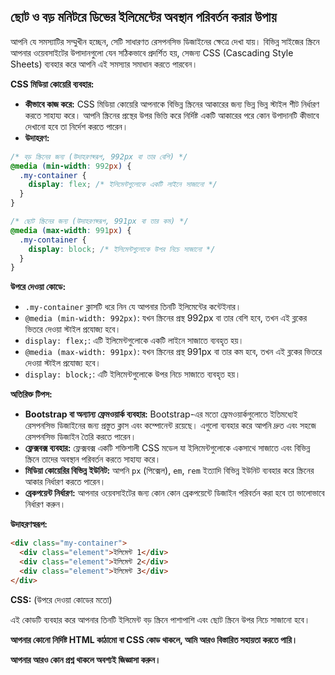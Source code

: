 ## ছোট ও বড় মনিটরে ডিভের ইলিমেন্টের অবস্থান পরিবর্তন করার উপায়

আপনি যে সমস্যাটির সম্মুখীন হচ্ছেন, সেটি সাধারণত রেসপনসিভ ডিজাইনের ক্ষেত্রে দেখা যায়। বিভিন্ন সাইজের স্ক্রিনে আপনার ওয়েবসাইটের উপাদানগুলো যেন সঠিকভাবে প্রদর্শিত হয়, সেজন্য CSS (Cascading Style Sheets) ব্যবহার করে আপনি এই সমস্যার সমাধান করতে পারবেন।

**CSS মিডিয়া কোয়েরি ব্যবহার:**

- **কীভাবে কাজ করে:** CSS মিডিয়া কোয়েরি আপনাকে বিভিন্ন স্ক্রিনের আকারের জন্য ভিন্ন ভিন্ন স্টাইল শীট নির্ধারণ করতে সাহায্য করে। আপনি স্ক্রিনের প্রস্থের উপর ভিত্তি করে নির্দিষ্ট একটি আকারের পরে কোন উপাদানটি কীভাবে দেখানো হবে তা নির্দেশ করতে পারেন।
- **উদাহরণ:**

```css
/* বড় স্ক্রিনের জন্য (উদাহরণস্বরূপ, 992px বা তার বেশি) */
@media (min-width: 992px) {
  .my-container {
    display: flex; /* ইলিমেন্টগুলোকে একটি লাইনে সাজানো */
  }
}

/* ছোট স্ক্রিনের জন্য (উদাহরণস্বরূপ, 991px বা তার কম) */
@media (max-width: 991px) {
  .my-container {
    display: block; /* ইলিমেন্টগুলোকে উপর নিচে সাজানো */
  }
}
```

**উপরে দেওয়া কোডে:**

- `.my-container` ক্লাসটি ধরে নিন যে আপনার তিনটি ইলিমেন্টের কন্টেইনার।
- `@media (min-width: 992px)`: যখন স্ক্রিনের প্রস্থ 992px বা তার বেশি হবে, তখন এই ব্লকের ভিতরে দেওয়া স্টাইল প্রযোজ্য হবে।
- `display: flex;`: এটি ইলিমেন্টগুলোকে একটি লাইনে সাজাতে ব্যবহৃত হয়।
- `@media (max-width: 991px)`: যখন স্ক্রিনের প্রস্থ 991px বা তার কম হবে, তখন এই ব্লকের ভিতরে দেওয়া স্টাইল প্রযোজ্য হবে।
- `display: block;`: এটি ইলিমেন্টগুলোকে উপর নিচে সাজাতে ব্যবহৃত হয়।

**অতিরিক্ত টিপস:**

- **Bootstrap বা অন্যান্য ফ্রেমওয়ার্ক ব্যবহার:** Bootstrap-এর মতো ফ্রেমওয়ার্কগুলোতে ইতিমধ্যেই রেসপনসিভ ডিজাইনের জন্য প্রস্তুত ক্লাস এবং কম্পোনেন্ট রয়েছে। এগুলো ব্যবহার করে আপনি দ্রুত এবং সহজে রেসপনসিভ ডিজাইন তৈরি করতে পারেন।
- **ফ্লেক্সবক্স ব্যবহার:** ফ্লেক্সবক্স একটি শক্তিশালী CSS মডেল যা ইলিমেন্টগুলোকে একসাথে সাজাতে এবং বিভিন্ন স্ক্রিনে তাদের অবস্থান পরিবর্তন করতে সাহায্য করে।
- **মিডিয়া কোয়েরির বিভিন্ন ইউনিট:** আপনি `px` (পিক্সেল), `em`, `rem` ইত্যাদি বিভিন্ন ইউনিট ব্যবহার করে স্ক্রিনের আকার নির্ধারণ করতে পারেন।
- **ব্রেকপয়েন্ট নির্ধারণ:** আপনার ওয়েবসাইটের জন্য কোন কোন ব্রেকপয়েন্টে ডিজাইন পরিবর্তন করা হবে তা ভালোভাবে নির্ধারণ করুন।

**উদাহরণস্বরূপ:**

```html
<div class="my-container">
  <div class="element">ইলিমেন্ট 1</div>
  <div class="element">ইলিমেন্ট 2</div>
  <div class="element">ইলিমেন্ট 3</div>
</div>
```

**CSS:** (উপরে দেওয়া কোডের মতো)

এই কোডটি ব্যবহার করে আপনার তিনটি ইলিমেন্ট বড় স্ক্রিনে পাশাপাশি এবং ছোট স্ক্রিনে উপর নিচে সাজানো হবে।

**আপনার কোনো নির্দিষ্ট HTML কাঠামো বা CSS কোড থাকলে, আমি আরও বিস্তারিত সহায়তা করতে পারি।**

**আপনার আরও কোন প্রশ্ন থাকলে অবশ্যই জিজ্ঞাসা করুন।**
